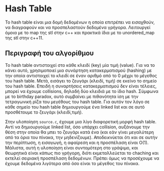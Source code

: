# Hash Table

Το hash table είναι μια δομή δεδομένων η οποία επιτρέπει να εισαχθούν, να διαγραφούν και να προσπελαστούν δεδομένα γρήγορα. Λειτουργεί όμοια με το map της stl στην c++ και πρακτικά ίδια με το unordered\_map της stl στην c++11.

## Περιγραφή του αλγορίθμου

Το hash table αντιστοιχεί στο κάθε κλειδί (key) μία τιμή (value). Για να το κάνει αυτό, χρησιμοποιεί μια συνάρτηση κατακερματισμού (hashing) με την οποία αντιστοιχεί το κλειδί σε έναν αριθμό από το 0 μέχρι το μέγεθος του hash table. Μετά, εισάγει το ζευγάρι (κλειδί, τιμή) σε εκείνο το σημείο του hash table. Επειδή η συναρτήσεις κατακερματισμού δεν είναι τέλειες, μπορεί να έχουμε collisions, δηλαδή δύο κλειδιά με το ίδιο hash. Σύμφωνα με το birthday paradox, αυτό συμβαίνει με πιθανότητα ίση με την τετραγωνική ρίζα του μεγέθους του hash table. Για αυτόν τον λόγο σε κάθε σημείο του hash table δημιουργούμε ένα linked list και σε αυτό προσθέτουμε το ζευγάρι (κλειδί,τιμή).

Στην υλοποίηση `source.c`, έχουμε μια λίγο διαφορετική μορφή hash table. Αντί να δημιουργούμε linked list, όσο υπάρχει collision, αυξάνουμε την θέση στην οποία θα μπει το ζευγάρι κατά ένα (και εάν γίνει μεγαλύτερη από τα όρια του πίνακα, την μηδενίζουμε). Αποδεικνύεται ότι και σε αυτήν την περίπτωση, η εισαγωγή, η αφαίρεση και η προσπέλαση είναι O(1). Μάλιστα, αυτή η υλοποίηση είναι συντομότερη στο γράψιμο, και θεωρητικά είναι κάπως πιο γρήγορη, διότι εκμεταλλεύεται το chaching και εκτελεί σειριακή προσπέλαση δεδομένων. Πρέπει όμως να προσέχουμε να έχουμε δεδομένα λιγότερα από όσο είναι το μέγεθος του πίνακα.

